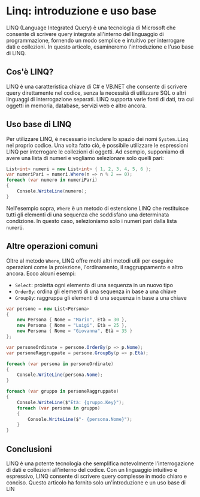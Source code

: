 # Linq: introduzione e uso base

LINQ (Language Integrated Query) è una tecnologia di Microsoft che consente di scrivere query integrate all'interno del linguaggio di programmazione, fornendo un modo semplice e intuitivo per interrogare dati e collezioni. In questo articolo, esamineremo l'introduzione e l'uso base di LINQ.

## Cos'è LINQ?

LINQ è una caratteristica chiave di C# e VB.NET che consente di scrivere query direttamente nel codice, senza la necessità di utilizzare SQL o altri linguaggi di interrogazione separati. LINQ supporta varie fonti di dati, tra cui oggetti in memoria, database, servizi web e altro ancora.

## Uso base di LINQ

Per utilizzare LINQ, è necessario includere lo spazio dei nomi `System.Linq` nel proprio codice. Una volta fatto ciò, è possibile utilizzare le espressioni LINQ per interrogare le collezioni di oggetti. Ad esempio, supponiamo di avere una lista di numeri e vogliamo selezionare solo quelli pari:

```csharp
List<int> numeri = new List<int> { 1, 2, 3, 4, 5, 6 };
var numeriPari = numeri.Where(n => n % 2 == 0);
foreach (var numero in numeriPari)
{
    Console.WriteLine(numero);
}
```

Nell'esempio sopra, `Where` è un metodo di estensione LINQ che restituisce tutti gli elementi di una sequenza che soddisfano una determinata condizione. In questo caso, selezioniamo solo i numeri pari dalla lista `numeri`.

## Altre operazioni comuni

Oltre al metodo `Where`, LINQ offre molti altri metodi utili per eseguire operazioni come la proiezione, l'ordinamento, il raggruppamento e altro ancora. Ecco alcuni esempi:

- `Select`: proietta ogni elemento di una sequenza in un nuovo tipo
- `OrderBy`: ordina gli elementi di una sequenza in base a una chiave
- `GroupBy`: raggruppa gli elementi di una sequenza in base a una chiave

```csharp
var persone = new List<Persona> 
{ 
    new Persona { Nome = "Mario", Età = 30 },
    new Persona { Nome = "Luigi", Età = 25 },
    new Persona { Nome = "Giovanna", Età = 35 }
};

var personeOrdinate = persone.OrderBy(p => p.Nome);
var personeRaggruppate = persone.GroupBy(p => p.Età);

foreach (var persona in personeOrdinate)
{
    Console.WriteLine(persona.Nome);
}

foreach (var gruppo in personeRaggruppate)
{
    Console.WriteLine($"Età: {gruppo.Key}");
    foreach (var persona in gruppo)
    {
        Console.WriteLine($"- {persona.Nome}");
    }
}
```

## Conclusioni

LINQ è una potente tecnologia che semplifica notevolmente l'interrogazione di dati e collezioni all'interno del codice. Con un linguaggio intuitivo e espressivo, LINQ consente di scrivere query complesse in modo chiaro e conciso. Questo articolo ha fornito solo un'introduzione e un uso base di LIN